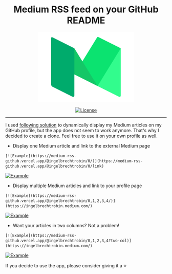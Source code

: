 <h1 align="center">Medium RSS feed on your GitHub README</h1>

<p align="center">
  <img src="https://github.com/robiningelbrecht/medium-rss-github/raw/master/readme/medium.png" alt="Medium" width="300">
</p>

<p align="center">
<a href="https://github.com/robiningelbrecht/drupal-amqp-rabbitmq/blob/master/LICENSE"><img src="https://img.shields.io/github/license/robiningelbrecht/continuous-integration-example?color=428f7e&logo=open%20source%20initiative&logoColor=white" alt="License"></a>
</p>

------

I used <a href="https://betterprogramming.pub/add-your-recent-published-mediums-article-on-github-readme-9ffaf3ad1606" target="_blank">following solution</a> 
to dynamically display my Medium articles on my GitHub profile, but the app does not seem to work anymore.
That's why I decided to create a clone. Feel free to use it on your own profile as well.


* Display one Medium article and link to the external Medium page

```
[![Example](https://medium-rss-github.vercel.app/@ingelbrechtrobin/0/)](https://medium-rss-github.vercel.app/@ingelbrechtrobin/0/link)
```

[![Example](https://medium-rss-github.vercel.app/@ingelbrechtrobin/0/)](https://medium-rss-github.vercel.app/@ingelbrechtrobin/0/link)

* Display multiple Medium articles and link to your profile page

```
[![Example](https://medium-rss-github.vercel.app/@ingelbrechtrobin/0,1,2,3,4/)](https://ingelbrechtrobin.medium.com/)
```

[![Example](https://medium-rss-github.vercel.app/@ingelbrechtrobin/0,1,2,3,4/)](https://ingelbrechtrobin.medium.com/)

* Want your articles in two columns? Not a problem!

```
[![Example](https://medium-rss-github.vercel.app/@ingelbrechtrobin/0,1,2,3,4?two-col)](https://ingelbrechtrobin.medium.com/)
```

[![Example](https://medium-rss-github.vercel.app/@ingelbrechtrobin/0,1,2,3,4?two-col)](https://ingelbrechtrobin.medium.com/)


If you decide to use the app, please consider giving it a ⭐

